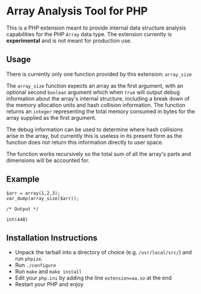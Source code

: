 Array Analysis Tool for PHP
===========================

This is a PHP extension meant to provide internal data structure analysis capabilities for the PHP `Array` data type.
The extension currently is **experimental** and is not meant for production use.

Usage
-----

There is currently only one function provided by this extension: `array_size`

The `array_size` function expects an array as the first argument, with an optional second `boolean` argument which
when `true` will output debug information about the array's internal structure, including a break down of the memory
allocation units and hash collision information. The function returns an `integer` representing the total memory
consumed in bytes for the array supplied as the first argument.

The debug information can be used to determine where hash collisions arise in the array, but currently this is useless
in its present form as the function does not return this information directly to user space.

The function works recursively so the total sum of all the array's parts and dimensions will be accounted for.

Example
-------

    $arr = array(1,2,3);
    var_dump(array_size($arr));

    /* Output */

    int(448)


Installation Instructions
-------------------------

- Unpack the tarball into a directory of choice (e.g. `/usr/local/src/`) and run `phpize`.
- Run `./configure`
- Run `make` and `make install`
- Edit your `php.ini` by adding the line `extension=aa.so` at the end
- Restart your PHP and enjoy

